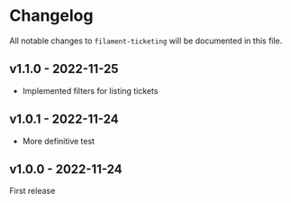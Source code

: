 # Changelog

All notable changes to `filament-ticketing` will be documented in this file.

## v1.1.0 - 2022-11-25

- Implemented filters for listing tickets

## v1.0.1 - 2022-11-24

- More definitive test

## v1.0.0 - 2022-11-24

First release
